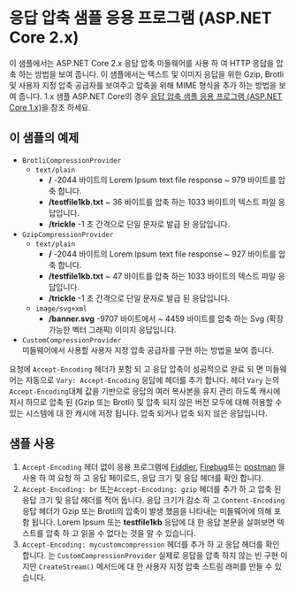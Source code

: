 # <a name="response-compression-sample-application-aspnet-core-2x"></a>응답 압축 샘플 응용 프로그램 (ASP.NET Core 2.x)

이 샘플에서는 ASP.NET Core 2.x 응답 압축 미들웨어를 사용 하 여 HTTP 응답을 압축 하는 방법을 보여 줍니다. 이 샘플에서는 텍스트 및 이미지 응답을 위한 Gzip, Brotli 및 사용자 지정 압축 공급자를 보여주고 압축을 위해 MIME 형식을 추가 하는 방법을 보여 줍니다. 1\.x 샘플 ASP.NET Core의 경우 [응답 압축 샘플 응용 프로그램 (ASP.NET Core 1.x)](https://github.com/aspnet/AspNetCore.Docs/tree/master/aspnetcore/performance/response-compression/samples/1.x)을 참조 하세요.

## <a name="examples-in-this-sample"></a>이 샘플의 예제

* `BrotliCompressionProvider`
  * `text/plain`
    * **/** -2044 바이트의 Lorem Ipsum text file response ~ 979 바이트를 압축 합니다.
    * **/testfile1kb.txt** ~ 36 바이트를 압축 하는 1033 바이트의 텍스트 파일 응답입니다.
    * **/trickle** -1 초 간격으로 단일 문자로 발급 된 응답입니다.
* `GzipCompressionProvider`
  * `text/plain`
    * **/** -2044 바이트의 Lorem Ipsum text file response ~ 927 바이트를 압축 합니다.
    * **/testfile1kb.txt** ~ 47 바이트를 압축 하는 1033 바이트의 텍스트 파일 응답입니다.
    * **/trickle** -1 초 간격으로 단일 문자로 발급 된 응답입니다.
  * `image/svg+xml`
    * **/banner.svg** -9707 바이트에서 ~ 4459 바이트를 압축 하는 Svg (확장 가능한 벡터 그래픽) 이미지 응답입니다.
* `CustomCompressionProvider`<br>미들웨어에서 사용할 사용자 지정 압축 공급자를 구현 하는 방법을 보여 줍니다.

요청에 `Accept-Encoding` 헤더가 포함 되 고 응답 압축이 성공적으로 완료 되 면 미들웨어는 자동으로 `Vary: Accept-Encoding` 응답에 헤더를 추가 합니다. 헤더 `Vary` 는의 `Accept-Encoding`대체 값을 기반으로 응답의 여러 복사본을 유지 관리 하도록 캐시에 지시 하므로 압축 된 (Gzip 또는 Brotli) 및 압축 되지 않은 버전 모두에 대해 허용할 수 있는 시스템에 대 한 캐시에 저장 됩니다. 압축 되거나 압축 되지 않은 응답입니다.

## <a name="use-the-sample"></a>샘플 사용

1. `Accept-Encoding` 헤더 없이 응용 프로그램에 [Fiddler](https://www.telerik.com/fiddler), [Firebug](https://getfirebug.com/)또는 [postman](https://www.getpostman.com/) 을 사용 하 여 요청 하 고 응답 페이로드, 응답 크기 및 응답 헤더를 확인 합니다.
1. `Accept-Encoding: br` 또는`Accept-Encoding: gzip` 헤더를 추가 하 고 압축 된 응답 크기 및 응답 헤더를 적어 둡니다. 응답 크기가 감소 하 고 `Content-Encoding` 응답 헤더가 Gzip 또는 Brotli의 압축이 발생 했음을 나타내는 미들웨어에 의해 포함 됩니다. Lorem Ipsum 또는 **testfile1kb** 응답에 대 한 응답 본문을 살펴보면 텍스트를 압축 하 고 읽을 수 없다는 것을 알 수 있습니다.
1. `Accept-Encoding: mycustomcompression` 헤더를 추가 하 고 응답 헤더를 확인 합니다. 는 `CustomCompressionProvider` 실제로 응답을 압축 하지 않는 빈 구현 이지만 `CreateStream()` 메서드에 대 한 사용자 지정 압축 스트림 래퍼를 만들 수 있습니다.
